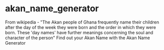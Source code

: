 # akan_name_generator
From wikipedia - "The Akan people of Ghana frequently name their children after the day of the week they were born and the order in which they were born. These 'day names' have further meanings concerning the soul and character of the person" Find out your Akan Name with the Akan Name Generator
